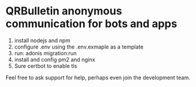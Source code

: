 # QRBulletin anonymous communication for bots and apps

1. install nodejs and npm
2. configure .env using the .env.exmaple as a template
3. run: adonis migration:run
4. install and config pm2 and nginx
5. Sure certbot to enable tls

Feel free to ask support for help, perhaps even join the development team.

